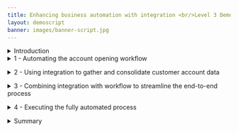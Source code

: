 ```yaml
---
title: Enhancing business automation with integration <br/>Level 3 Demo
layout: demoscript
banner: images/banner-script.jpg
---
```


<span id="top"></span>

<details markdown="1">

<summary>Introduction</summary>

Today we will combine workflow and integration to streamline the data-gathering needed to complete a new account opening process. We’ll add application integration to an account opening process that has already been automated with workflow.

We’ll see how integration capabilities enable seamless access to critical back-end systems, regardless of their location and complexity. Integration provides the flexibility to change the back-end systems without impacting the workflow.

We’ll aggregate data from multiple sources into a single API that can be used by workflow.  Then we’ll show how business users can configure and test those APIs without writing code, and can graphically wire them into the workflow.

Let’s see how it works.

(Demo intro slides <a href="https://ibm.box.com/s/cpyk2zmgcupx4azzluh6eiks72j33ua3" target="_blank" rel="noreferrer">here</a>)

(Printer-ready PDF of demo script <a href="https://ibm.box.com/s/y1f2z8kkb648ci1t822vm9z6do5arc7j" target="_blank" rel="noreferrer">here</a>)

**[Go to top](#top)**
<br/>
<br/>
</details>
<span id="ExistingFlow"></span>

<details markdown="1">

<summary>1 - Automating the account opening workflow</summary>
<br/>

| **1.1** | **Introduce the account opening workflow (without integration)** |
| :--- | :--- |
| **Narration** | Focus Bank, a regional full-service bank, is looking to further automate its core banking processes. Over the years, the bank has grown dramatically via acquisitions.  The bank recently acquired the smaller Corner Bank. This has caused an increase in the amount of manual work needed to gather information across their disparate IT systems. <br/><br/> Let’s look at how Focus Bank currently fulfills new account requests. In the existing process, every 'new account' opening request must be routed to an account specialist. |
| **Action** &nbsp; 1.1.1 | Show the process diagram for the **New Account (Current Workflow)** in Process Designer, which you opened during the demo preparation. <br/><img src="images/1-1-1.png" width="800" /> |
| **Narration** | This is the current process diagram for Focus Bank’s account opening process, which they built using Process Designer. Within this low-code environment, the process diagram manages and controls the execution of each new account opening request. The bank used Process Designer’s drag-and-drop tooling to build the process diagram from a palette of components. From there, the bank was able to complete the implementation and testing of the process application. |

<br/>

| **1.2** | **Execute the account opening workflow (without integration)** |
| :--- | :--- |
| **Narration** | Process Portal is the portal used by customer service agents to launch new account opening requests and work on assigned tasks. |
| **Action** &nbsp; 1.2.1 | Show the **Process Portal** window you opened during the demo preparation. <br/><img src="images/1-2-1.png" width="800" /> |
| **Narration** | Process Portal is highly customizable to fit each organization’s look and feel. The responsive user interface provides flexibility to get work done anywhere on any device - from a desktop in the office to a mobile device at home or at a customer site. Process Portal can be configured through a set of options without having to customize the application itself. <br/><br/> To open a new account, a customer service representative initiates a new account request and enters the customer’s information. |
| **Action** &nbsp; 1.2.2 | Under **Launch**, click **New Account (Current Workflow)**. <br/><img src="images/1-2-2.png" width="800" /> |
| **Action** &nbsp; 1.2.3 | Select the **Account Type** and enter the **Customer Account Number**, **First Name**, and **Last Name** (1). Click **Next** (2). <br/><img src="images/1-2-3.png" width="800" /> |
| **Action** &nbsp; 1.2.4 | Click **Done**. <br/><img src="images/1-2-4.png" width="800" /> |
| **Narration** | The bank's account specialists are back-office clerical workers who use Process Portal to organize and work on tasks assigned to them. Our specialist has received a new task to gather the customer’s account info. <br/><br/> For each new account request, the account specialist manually gathers the customer’s existing list of accounts. The specialist must log in to three different systems and manually enter the account info into the request. This is both time-consuming and error-prone, as the specialist must go field-by-field to copy-and-paste all the customer’s account data into the new account request. <br/><br/> Behind the scenes, the new account process is managed by workflow. Once the account specialist completes this task, the system routes the request for approval. |
| **Action** &nbsp; 1.2.5 | Run the most recent **Gather Account Info** task by clicking its corresponding **Name**. <br/><img src="images/1-2-5.png" width="800" /> |
| **Action** &nbsp; 1.2.6 | Manually enter the customer’s information. <br/><img src="images/1-2-6.png" width="800" /> |

**[Go to top](#top)**
<br/>
<br/>

</details>

<span id="usingIntegration"></span>

<details markdown="1">

<summary>2 - Using integration to gather and consolidate customer account data</summary>

<br/>

| **2.1** | **Review the integration flow** |
| :--- | :--- |
| **Narration** | The bank has created an integration flow that retrieves the existing Focus Bank accounts (using an HTTP API) and the new accounts from Corner Bank (using IBM MQ). Corner Bank has a separate network and therefore, the communication is considered bank-to-bank. <br/><br/> Focus Bank built the integration using the Designer tooling within the Cloud Pak for Integration. They created API integration flows to manage connectivity to services and endpoints. The two integration flows for this demo have already been built and are in the *Recently edited integrations* section. Let’s navigate into the Accounts flow. |
| **Action** &nbsp; 2.1.1 | Under **Recently edited integrations**, click the **Accounts** tile. <br/><img src="images/2-2-1.png" width="800" /> |
| **Narration** | The bank uses App Connect Designer to build the API. They don’t need to worry about OpenAPI specs or Swagger editors; they're all built in. On the screen, we see the fields we’re going to use for the API (e.g., customerId, checkingAccount). <br/><br/> Note that we tell the API which field is the key. This causes the key to be populated with the last segment of the URL. Which parameter is populated is highlighted based on the icon in the 'ID' column. |
| **Action** &nbsp; 2.1.2 | Select the **Properties** view. <br/><img src="images/2-2-2.png" width="800" /> |
| **Action** &nbsp; 2.1.3 | Point out the **Properties**, as highlighted in the screenshot below. <br/><img src="images/2-2-3.png" width="800" /> |
| **Action** &nbsp; 2.1.4 | Select the **Operations** view. <br/><img src="images/2-2-4.png" width="800" /> |
| **Narration** | In the Operations view, we see the actions that the API exposes, along with the data. The bank implements the 'Retrieve Accounts by ID' operation. Let’s look at the flow logic. |
| **Action** &nbsp; 2.1.5 | Click **View flow**. <br/><img src="images/2-2-5.png" width="800" /> |
| **Narration** | Here is the bank’s integration flow. The App Connect Designer flow editor allows us to view, edit, and change the flow. The API enables a single view of the customer accounts across both banks. The flow calls an HTTP API to retrieve the accounts from Focus Bank, and it uses IBM MQ for the accounts from Corner Bank. The responses are combined, formatted and returned. |
| **Action** &nbsp; 2.1.6 | Click the **Request** step to show the request. <br/><img src="images/2-2-6.png" width="800" /> |
| **Narration** | The bank’s flow starts by receiving the customerId as part of the API URL. App Connect Designer automatically creates an API 'request' and 'response' for the API flow. <br/><br/> Next, the customer account retrieval API is invoked. The customerId is passed in from the inbound request. |
| **Action** &nbsp; 2.1.7 | Click the **Customer Account** step to show the customer account information. <br/><img src="images/2-2-7.png" width="800" /> |
| **Narration** | The accounts from the acquired bank (Corner Bank) are retrieved using IBM MQ. Using a connector for IBM MQ, the payload of the request message is created, which includes the customerId. Additionally, a queue name is specified for where the message will be sent. Corner Bank’s application will receive the request from this queue. |
| **Action** &nbsp; 2.1.8 | Click the highlighted **IBM MQ** step to show the target fields. <br/><img src="images/2-2-8.png" width="800" /> |
| **Narration** | Focus Bank uses a connector for IBM MQ to get the response message. To receive the response message, a separate queue (OUT) is used. |
| **Action** &nbsp; 2.1.9 | Click the second **IBM MQ** step in the flow to show the target fields. <br/><img src="images/2-2-9.png" width="800" /> |
| **Action** &nbsp; 2.1.10 | Click the **JSON Parser** step to show the details. <br/><img src="images/2-2-10.png" width="800" /> |
| **Narration** | A JSON Parser action is used to parse the response data from MQ. The bank teaches the JSON Parser the expected structure of the JSON using an example, avoiding the need to learn and create a formal JSON schema. |
| **Action** &nbsp; 2.1.11 | Click the **Response** step to show the response. <br/><img src="images/2-2-11.png" width="800" /> |
| **Narration** | The response message is created using the data returned from both banks. In the response mapping, Corner Bank’s account details are mapped into the 'partnerAccount' section of the response. |
| **Action** &nbsp; 2.1.12 | Click **Done**. <br/><img src="images/2-2-12.png" width="800" /> |

<br/>

| **2.2** | **Test the flow** |
| :--- | :--- |
| **Narration** | APIs can be tested in various ways, and we will perform two different tests: one in the Designer tool now, and another later when our API is called from the workflow. <br/><br/> In the 'Test' tab, the bank gets all the details to test their API - for example, endpoint and credentials. They can easily test the flow here; they just need to enter a valid customer ID and submit it. They receive the expected response with the combined bank account details, which proves to the bank that the integration works. |
| **Action** &nbsp; 2.2.1 | Select the **Test** tab (1). Click **GET /Accounts/{customerId}** (2) and then **Try it** (3). <br/><img src="images/2-3-1.png" width="800" /> |
| **Action** &nbsp; 2.2.2 | Enter '**1234567890**' as the **customerId** (1), and click **Send** (2). <br/><img src="images/2-3-2.png" width="800" /> |
| **Action** &nbsp; 2.2.3 | Point out the **Response** details, as highlighted in the screenshot below. <br/><img src="images/2-3-3.png" width="800" /> |

<br/>

| **2.3** | **Export the API definition for the Cloud Pak for Business Automation** |
| :--- | :--- |
| **Narration** | The accounts API has been tested locally in the Cloud Pak for Integration and the bank is ready to export it to the workflow. It only takes the bank a couple of clicks to export the API definition so it can be consumed by the workflow.  |
| **Action** &nbsp; 2.3.1 | Open the **Designer Dashboard** (1). Click the **Menu** icon (2). Click **Export** (3). <br/><img src="images/2-4-1.png" width="800" /> |
| **Action** &nbsp; 2.3.2 | Select **OpenAPI V3.0 (YAML)** (1) and click **Export** (2). <br/><img src="images/2-4-2.png" width="800" /> |


**[Go to top](#top)**
<br/>
<br/>

</details>

<span id="Combining"></span>

<details markdown="1">

<summary>3 - Combining integration with workflow to streamline the end-to-end process</summary>

<br/>

| **3.1** | **Introduce the workflow process WITH integration** |
| :--- | :--- |
| **Narration** | Now let’s look at how the bank incorporates the integration they just built into the workflow in Cloud Pak for Business Automation. |
| **Action** &nbsp; 3.1.1 | Click **Processes** (1) and then **New Account (Enhanced with Integration)** (2) to open the enhanced workflow for the account opening process in Process Designer. <br/><img src="images/3-1-1.png" width="800" /> <br/><br/> You will see the following process diagram. <br/> <img src="images/3-1-2.png" width="800" /> |
| **Narration** | Here’s a new version of the workflow. The middle swim lane has been changed from a human swim lane to a system swim lane. Instead of assigning the *Gather Account Info* task to an account specialist, the system will now automatically invoke the integration to gather the customer account information. |

<br/>

| **3.2** | **Create the workflow integration service** |
| :--- | :--- |
| **Narration** | Using the low-code authoring environment, the bank can easily incorporate the integration into the workflow. <br/><br/> The bank uses an external service to call the integration. Let's see how the bank uses the discovery mechanism in Process Designer to automatically generate the external service component. |
| **Action** &nbsp; 3.2.1 | Click **Services** (1). Click the **Add** icon (2) and then **External Service** (3). <br/><img src="images/3-2-1.png" width="800" /> |
| **Narration** | The bank connects to the Accounts service using the REST API that was just created in the Cloud Pak for Integration. |
| **Action** &nbsp; 3.2.2 | Click **Next**. <br/><img src="images/3-2-2.png" width="600" /> |
| **Narration** | The bank uses the API definition stored in the OpenAPI (YAML) file to discover the REST service. They’re able to graphically consume the REST service and incorporate it into the workflow without needing to write any code. |
| **Action** &nbsp; 3.2.3 | Click the **File** icon (1) and select the **Accounts-openapi.yaml** file you downloaded during the demo preparation. Click **Next** (2). <br/><img src="images/3-2-3.png" width="600" /> |
| **Action** &nbsp; 3.2.4 | Click **Next** to skip over **Operations with warnings**. <br/><img src="images/3-2-4-.png" width="600" /> |
| **Action** &nbsp; 3.2.5 | Click **Next**. <br/><img src="images/3-2-4.png" width="600" /> |
| **Narration** | The operation is automatically discovered.  <br/><br/> An external service component is automatically generated, which the bank wires into the workflow. The external service is bound to a server containing the information needed to connect to the integration. If any of the inputs and outputs use complex objects, the objects will be automatically generated and inserted into the workflow library. |
| **Action** &nbsp; 3.2.6 | Click **Cancel**. <br/><img src="images/3-2-5.png" width="600" /> |
| **Narration** | We’ll cancel the wizard since the external service was already created in the process library. |
| **Action** &nbsp; 3.2.7 | Click the existing external service named **Accounts** in the process library to show the external service that was previously generated. <br/><img src="images/3-2-6.png" width="800" /> <br/>You will see the following screen. <br/> <img src="images/3-2-7.png" width="800" /> |
| **Narration** | This is the external service that was automatically generated. The input of the REST call is the customerId of type *string* and the output is the account info of type *Accounts*. The complex type *Accounts* was automatically created. |
| **Action** &nbsp; 3.2.8 | Click the **Arrow** icons next to **Accounts**, **Accounts.findByld**, **Input**, and **Output** (1) to show the inputs and outputs. Click the output **Accounts_findById** and show that the output is a complex object (2). <br/><img src="images/3-2-8.png" width="800" /> |
| **Narration** | The bank is now ready to use the integration in the workflow. They wire it into the first step of the process, so the customer account info will be automatically gathered in real time. <br/><br/> Let’s go back to the workflow definition. |
| **Action** &nbsp; 3.2.9 | Click **Processes** (1) and then **New Account (Enhanced with Integration)** (2) to re-open the enhanced workflow for the account opening process in Process Designer. <br/><img src="images/3-2-9.png" width="800" /> <br/><br/> You will see the following process diagram. <br/> <img src="images/3-2-10.png" width="800" /> |
| **Narration** | Next, the bank implements a workflow activity to invoke the REST call. Note that the *Gather Account Info* activity is in the *System* swim lane, meaning it will be automatically executed. |
| **Action** &nbsp; 3.2.10 | Click the **Gather Account Info** activity (1) to display the property sheets below. <br/><br/> At the bottom of the **General** tab, under **Implementation**, click **New** (2). <br/> <img src="images/3-2-11.png" width="800" /> |
| **Action** &nbsp; 3.2.11 | Name the new service '**Get Customer Accounts**' (1). Click **Finish** (2). <br/> <img src="images/3-2-12.png" width="600" /> |
| **Narration** | Next, they drag the external service into the service flow. |
| **Action** &nbsp; 3.2.12 | From the process library, click **Services** (1). Under **External Service**, drag **Accounts** (2) into the new service definition (3). <br/> <img src="images/3-2-13.png" width="800" /> |
| **Action** &nbsp; 3.2.13 | To wire **Accounts** into the service flow, move the **arrow** at the end of the flow (1) so it connects **Start** to **Accounts** (2). <br/> <img src="images/3-2-14.png" width="800" /> <br/><br/> The service flow will now look like this: <br/> <img src="images/3-2-14-1.png" width="800" /> |
| **Action** &nbsp; 3.2.14 | Draw a new arrow from **Accounts** (1) to the **End** component (2). <br/> <img src="images/3-2-15.png" width="800" /> <br/><br/> The service flow will now look like this: <br/> <img src="images/3-2-15-1.png" width="800" /> |
| **Action** &nbsp; 3.2.15 | Right-click on the canvas, and select **Layout diagram**. <br/> <img src="images/3-2-30.png" width="800" /> <br/><br/> The service flow will now look like this: <br/> <img src="images/3-2-30-1.png" width="800" /> |
| **Narration** | The bank simply selects the operation and maps the input and output for the call. |
| **Action** &nbsp; 3.2.16 | Click the **Accounts** component (1) to display the property sheet below. Click the **Implementation** tab (2) and set the **Operation** to '**Accounts.findById**' (3). <br/> <img src="images/3-2-16.png" width="800" /> |
| **Action** &nbsp; 3.2.17 | Click the **Data Mapping** tab (1). Click the **Automap** icon (2) under **Input Mapping**. <br/> <img src="images/3-2-17.png" width="800" /> |
| **Action** &nbsp; 3.2.18 | To map the **customerId** input, check the box under **Input** (1). Click **Finish** (2). <br/> <img src="images/3-2-18.png" width="600" /> |
| **Action** &nbsp; 3.2.19 | Click the **Automap** icon under **Output Mapping**. <br/> <img src="images/3-2-19.png" width="800" /> |
| **Action** &nbsp; 3.2.20 | For **Accounts_findById**, check the box under **Output** (1). Click **Finish** (2). <br/> <img src="images/3-2-20.png" width="600" /> |
| **Narration** | For now, we’ve just hard-coded the API key.  In their real deployment, the bank would pass the API key using an environment variable. |
| **Action** &nbsp; 3.2.21 | Under **API Key Mapping**, enter the API key surrounded by double quotes (e.g., "**API-KEY-GOES-HERE**"). <br/> <inline-notification text="Have the API key ready by copying it to your Windows clipboard, so you can easily paste the API key in this step of the demo."> </inline-notification> <img src="images/3-2-21.png" width="800" /> |
| **Narration** | To test the service, the bank enters a default value for the 'customerId' variable. |
| **Action** &nbsp; 3.2.22 | Select the **Variables** tab (1). Under **Variables** and **Input**, select **customerId** (2). Set the default value of the **customerId** to '**1234567890**' (3). <br/> <img src="images/3-2-22.png" width="800" /> |
| **Narration** | The bank can run, test, and debug processes and services in the Process Inspector. <br/><br/> The bank tests that the integration is working as expected. They start the service and step into the first component. |
| **Action** &nbsp; 3.2.23 | Test the new service by clicking the **Debug** icon. <br/> <img src="images/3-2-23.png" width="800" /> |
| **Action** &nbsp; 3.2.24 | Click the **Step over** icon. <br/> <img src="images/3-2-24.png" width="800" /> |
| **Narration** | The service has invoked the REST API to gather all the customer account data. As we see here, the integration is working. It has successfully returned the list of accounts for this customerId. |
| **Action** &nbsp; 3.2.25 | Click **Data** (1) to open the variables. Click the **Accounts_findById** variable and then the **savingAccount** property (2) to show that the integration returned the customer account information. <br/> <img src="images/3-2-25.png" width="800" /> |
| **Narration** | Now that the bank has successfully tested the integration, they go back to the process diagram to map the inputs and outputs of the call into the workflow. |
| **Action** &nbsp; 3.2.26 | In the process library, click **Processes** (1) and then **New Account (Enhanced with Integration)** (2). <br/> <img src="images/3-2-26.png" width="800" /> |
| **Action** &nbsp; 3.2.27 | Click the **Gather Account Info** activity. <br/> <img src="images/3-2-28-.png" width="800" /> |
| **Action** &nbsp; 3.2.28 | Select the **Data Mapping** tab (1). Under Input Mapping, click the **Variable Picker** icon (2). Open **request** (3). Click **customer** and then **id** (4). <br/> <img src="images/3-2-27.png" width="800" /> |
| **Action** &nbsp; 3.2.29 | Under **Output Mapping**, click the **Variable Picker** icon (1). Open **request** (2) and then **customer** (3). Select **accounts** (4). <br/> <img src="images/3-2-28.png" width="800" /> <br/> The resulting data mapping is displayed. <br/> <img src="images/3-2-29.png" width="800" /> |
| **Narration** | The bank has now added the integration to the workflow. They are ready to run the new workflow with the integration. |

**[Go to top](#top)**
<br/>
<br/>

</details>

<span id="FullyAutomate"></span>

<details markdown="1">

<summary>4 - Executing the fully automated process</summary>

<br/>

| **4.1** | **Execute the new account process with integration** |
| :--- | :--- |
| **Narration** | The bank is ready to do end-to-end testing of the new workflow. They use Process Portal to initiate a new account request. |
| **Action** &nbsp; 4.1.1 | Return to the **Process Portal** window. Under **Launch**, click **New Account (Enhanced with Integration)**. <br/><inline-notification text="Use the Customer Account Number '<strong>1234567890</strong>' in order to retrieve the customer accounts for the approval screen."> </inline-notification><img src="images/4-1-1.png" width="800" /> |
| **Action** &nbsp; 4.1.2 | Select the **Account Type** and enter the **Customer Account Number**, **First Name**, and **Last Name** (1). Click **Next** (2). <br/><img src="images/4-1-2.png" width="800" /> |
| **Action** &nbsp; 4.1.3 | Click **Done**. <br/><img src="images/4-1-3.png" width="800" /> |
| **Narration** | The request is now routed directly for approval. Account specialists no longer need to manually gather the account info. |
| **Action** &nbsp; 4.1.4 | Run the most recent **Approve New Account Request** task by clicking the task name. <br/><img src="images/4-1-4.png" width="800" /> |
| **Narration** | Within the *Approve Request* task, the bank sees the combined account information that was automatically gathered using the integration. The combined account details were automatically retrieved from two back-end systems. This avoided the need for an account specialist to log in to each of them individually and manually collect this information. As Focus Bank grows and acquires additional banks, the integration can be extended and deployed without modification to the workflow. |

**[Go to top](#top)**
<br/>
<br/>

</details>

<span id="summary"></span>

<details markdown="1">

<summary>Summary</summary>


By combining the Cloud Pak for Business Automation and Cloud Pak for Integration, Focus Bank enhanced their account opening process, resulting in lower costs, reduced turnaround time, and increased customer satisfaction.

Thank you for attending today’s demonstration.



**[Go to top](#top)**

</details>
